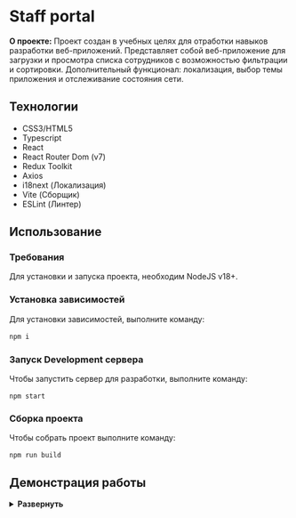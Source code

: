 # Staff portal

**О проекте:** Проект создан в учебных целях для отработки навыков разработки веб-приложений. Представляет собой веб-приложение для загрузки и просмотра списка сотрудников с возможностью фильтрации и сортировки. Дополнительный функционал: локализация, выбор темы приложения и отслеживание состояния сети.

## Технологии

- CSS3/HTML5
- Typescript
- React
- React Router Dom (v7)
- Redux Toolkit
- Axios
- i18next (Локализация)
- Vite (Сборщик)
- ESLint (Линтер)

## Использование

### Требования

Для установки и запуска проекта, необходим NodeJS v18+.

### Установка зависимостей

Для установки зависимостей, выполните команду:

```bash
npm i
```

### Запуск Development сервера

Чтобы запустить сервер для разработки, выполните команду:

```
npm start
```

### Сборка проекта

Чтобы собрать проект выполните команду:

```
npm run build
```

## Демонстрация работы

<details>
<summary><b>Развернуть<b></summary></br>

| ![Base functionality](./example_gifs/core.gif) |
| :--------------------------------------------: |
|        _Основной функционал приложения_        |

| ![Additional Functionality](./example_gifs/additionally.gif "Additional Functionality") |
| :-------------------------------------------------------------------------------------: |
|                          _Локализация, смена темы приложения_                           |

| ![Network](./example_gifs/network.gif "Network") |
| :----------------------------------------------: |
|          _Отслеживание состояния сети_           |

[![Watch the video](https://i.sstatic.net/Vp2cE.png)](https://youtu.be/vt5fpE0bzSY)

</details>
